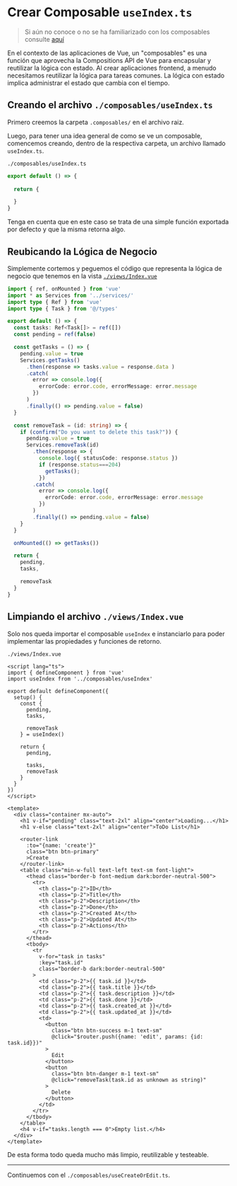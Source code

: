 # Crear Composable `useIndex.ts`

>Si aún no conoce o no se ha familiarizado con los composables consulte [aquí](https://vuejs.org/guide/reusability/composables.html)

En el contexto de las aplicaciones de Vue, un "composables" es una función que aprovecha la Compositions API de Vue para encapsular y reutilizar la lógica con estado. Al crear aplicaciones frontend, a menudo necesitamos reutilizar la lógica para tareas comunes. La lógica con estado implica administrar el estado que cambia con el tiempo. 

## Creando el archivo `./composables/useIndex.ts`

Primero creemos la carpeta `.composables/` en el archivo raiz.

Luego, para tener una idea general de como se ve un composable, comencemos creando, dentro de la respectiva carpeta, un archivo llamado `useIndex.ts`.

`./composables/useIndex.ts`
```ts
export default () => {
 
  return {

  }
}
```

Tenga en cuenta que en este caso se trata de una simple función exportada por defecto y que la misma retorna algo.

## Reubicando la Lógica de Negocio

Simplemente cortemos y peguemos el código que representa la lógica de negocio que tenemos en la vista [`./views/Index.vue`](../composition-api/migrate-index-view.html)

```ts
import { ref, onMounted } from 'vue'
import * as Services from '../services/'
import type { Ref } from 'vue'
import type { Task } from '@/types'

export default () => {
  const tasks: Ref<Task[]> = ref([])
  const pending = ref(false)

  const getTasks = () => {
    pending.value = true
    Services.getTasks()
      .then(response => tasks.value = response.data )
      .catch(
        error => console.log({
          errorCode: error.code, errorMessage: error.message
        })
      )
      .finally(() => pending.value = false)
  }

  const removeTask = (id: string) => {
    if (confirm("Do you want to delete this task?")) {
      pending.value = true
      Services.removeTask(id)
        .then(response => {
          console.log({ statusCode: response.status })
          if (response.status===204)
            getTasks();
          })
        .catch(
          error => console.log({
            errorCode: error.code, errorMessage: error.message
          })
        )
        .finally(() => pending.value = false)
    }
  }

  onMounted(() => getTasks())

  return {
    pending,
    tasks,

    removeTask
  }
}
```

## Limpiando el archivo `./views/Index.vue`

Solo nos queda importar el composable `useIndex` e instanciarlo para poder implementar las propiedades y funciones de retorno.


`./views/Index.vue`
```vue{3,7,8,9,10,11,12}
<script lang="ts">
import { defineComponent } from 'vue'
import useIndex from '../composables/useIndex'

export default defineComponent({
  setup() {
    const {
      pending,
      tasks,

      removeTask
    } = useIndex()

    return {
      pending,

      tasks,
      removeTask
    }
  }
})
</script>

<template>
  <div class="container mx-auto">
    <h1 v-if="pending" class="text-2xl" align="center">Loading...</h1>
    <h1 v-else class="text-2xl" align="center">ToDo List</h1>
      
    <router-link
      :to="{name: 'create'}"
      class="btn btn-primary"
      >Create
    </router-link>
    <table class="min-w-full text-left text-sm font-light">
      <thead class="border-b font-medium dark:border-neutral-500">
        <tr>
          <th class="p-2">ID</th>
          <th class="p-2">Title</th>
          <th class="p-2">Description</th>
          <th class="p-2">Done</th>
          <th class="p-2">Created At</th>
          <th class="p-2">Updated At</th>
          <th class="p-2">Actions</th>
        </tr>
      </thead>
      <tbody>
        <tr
          v-for="task in tasks"
          :key="task.id"
          class="border-b dark:border-neutral-500"
        >
          <td class="p-2">{{ task.id }}</td>
          <td class="p-2">{{ task.title }}</td>
          <td class="p-2">{{ task.description }}</td>
          <td class="p-2">{{ task.done }}</td>
          <td class="p-2">{{ task.created_at }}</td>
          <td class="p-2">{{ task.updated_at }}</td>          
          <td>
            <button
              class="btn btn-success m-1 text-sm"
              @click="$router.push({name: 'edit', params: {id: task.id}})"
            >
              Edit
            </button>
            <button
              class="btn btn-danger m-1 text-sm"
              @click="removeTask(task.id as unknown as string)"
            >
              Delete
            </button>
          </td>
        </tr>
      </tbody>
    </table>
    <h4 v-if="tasks.length === 0">Empty list.</h4>
  </div>
</template>
```

De esta forma todo queda mucho más limpio, reutilizable y testeable.

---

Continuemos con el `./composables/useCreateOrEdit.ts`.
